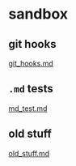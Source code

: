 # sandbox

## git hooks

[git_hooks.md](https://github.com/sassbalint/sandbox/blob/master/git_hooks.md)

## `.md` tests

[md_test.md](https://github.com/sassbalint/sandbox/blob/master/md_test.md)


## old stuff

[old_stuff.md](https://github.com/sassbalint/sandbox/blob/master/old_stuff.md)

